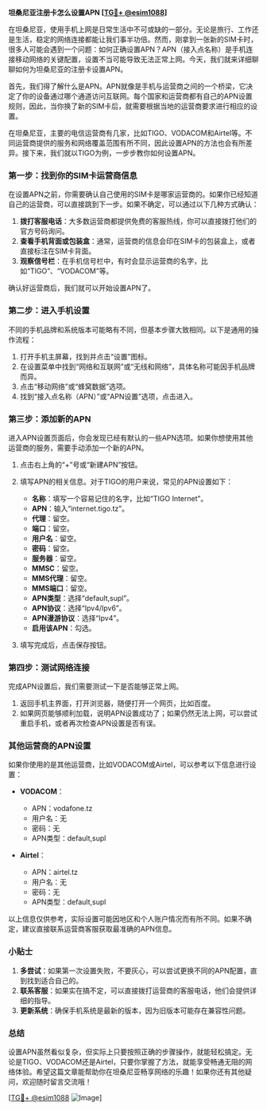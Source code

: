 **坦桑尼亚注册卡怎么设置APN [[TG💪+ @esim1088](https://t.me/s/esim1088)]**

在坦桑尼亚，使用手机上网是日常生活中不可或缺的一部分。无论是旅行、工作还是生活，稳定的网络连接都能让我们事半功倍。然而，刚拿到一张新的SIM卡时，很多人可能会遇到一个问题：如何正确设置APN？APN（接入点名称）是手机连接移动网络的关键配置，设置不当可能导致无法正常上网。今天，我们就来详细聊聊如何为坦桑尼亚的注册卡设置APN。

首先，我们得了解什么是APN。APN就像是手机与运营商之间的一个桥梁，它决定了你的设备通过哪个通道访问互联网。每个国家和运营商都有自己的APN设置规则，因此，当你换了新的SIM卡后，就需要根据当地的运营商要求进行相应的设置。

在坦桑尼亚，主要的电信运营商有几家，比如TIGO、VODACOM和Airtel等。不同运营商提供的服务和网络覆盖范围有所不同，因此设置APN的方法也会有所差异。接下来，我们就以TIGO为例，一步步教你如何设置APN。

### **第一步：找到你的SIM卡运营商信息**
在设置APN之前，你需要确认自己使用的SIM卡是哪家运营商的。如果你已经知道自己的运营商，可以直接跳到下一步。如果不确定，可以通过以下几种方式确认：

1. **拨打客服电话**：大多数运营商都提供免费的客服热线，你可以直接拨打他们的官方号码询问。
2. **查看手机背面或包装盒**：通常，运营商的信息会印在SIM卡的包装盒上，或者直接标注在SIM卡背面。
3. **观察信号栏**：在手机信号栏中，有时会显示运营商的名字，比如“TIGO”、“VODACOM”等。

确认好运营商后，我们就可以开始设置APN了。

### **第二步：进入手机设置**
不同的手机品牌和系统版本可能略有不同，但基本步骤大致相同。以下是通用的操作流程：

1. 打开手机主屏幕，找到并点击“设置”图标。
2. 在设置菜单中找到“网络和互联网”或“无线和网络”，具体名称可能因手机品牌而异。
3. 点击“移动网络”或“蜂窝数据”选项。
4. 找到“接入点名称（APN）”或“APN设置”选项，点击进入。

### **第三步：添加新的APN**
进入APN设置页面后，你会发现已经有默认的一些APN选项。如果你想使用其他运营商的服务，需要手动添加一个新的APN。

1. 点击右上角的“+”号或“新建APN”按钮。
2. 填写APN的相关信息。对于TIGO的用户来说，常见的APN设置如下：
   - **名称**：填写一个容易记住的名字，比如“TIGO Internet”。
   - **APN**：输入“internet.tigo.tz”。
   - **代理**：留空。
   - **端口**：留空。
   - **用户名**：留空。
   - **密码**：留空。
   - **服务器**：留空。
   - **MMSC**：留空。
   - **MMS代理**：留空。
   - **MMS端口**：留空。
   - **APN类型**：选择“default,supl”。
   - **APN协议**：选择“Ipv4/Ipv6”。
   - **APN漫游协议**：选择“Ipv4”。
   - **启用该APN**：勾选。

3. 填写完成后，点击保存按钮。

### **第四步：测试网络连接**
完成APN设置后，我们需要测试一下是否能够正常上网。

1. 返回手机主界面，打开浏览器，随便打开一个网页，比如百度。
2. 如果网页能够顺利加载，说明APN设置成功了；如果仍然无法上网，可以尝试重启手机，或者再次检查APN设置是否有误。

### **其他运营商的APN设置**
如果你使用的是其他运营商，比如VODACOM或Airtel，可以参考以下信息进行设置：

- **VODACOM**：
  - APN：vodafone.tz
  - 用户名：无
  - 密码：无
  - APN类型：default,supl

- **Airtel**：
  - APN：airtel.tz
  - 用户名：无
  - 密码：无
  - APN类型：default,supl

以上信息仅供参考，实际设置可能因地区和个人账户情况而有所不同。如果不确定，建议直接联系运营商客服获取最准确的APN信息。

### **小贴士**
1. **多尝试**：如果第一次设置失败，不要灰心，可以尝试更换不同的APN配置，直到找到适合自己的。
2. **联系客服**：如果实在搞不定，可以直接拨打运营商的客服电话，他们会提供详细的指导。
3. **更新系统**：确保手机系统是最新的版本，因为旧版本可能存在兼容性问题。

### **总结**
设置APN虽然看似复杂，但实际上只要按照正确的步骤操作，就能轻松搞定。无论是TIGO、VODACOM还是Airtel，只要你掌握了方法，就能享受畅通无阻的网络体验。希望这篇文章能帮助你在坦桑尼亚畅享网络的乐趣！如果你还有其他疑问，欢迎随时留言交流哦！

[[TG💪+ @esim1088](https://t.me/s/esim1088) ![Image](https://i.postimg.cc/4NQfJmqS/Snipaste-2025-05-13-00-14-12.png)]